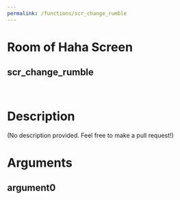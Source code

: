 ```yaml
---
permalink: /functions/scr_change_rumble
---
```

# Room of Haha Screen  
## scr_change_rumble  
&nbsp;  
# Description  
(No description provided. Feel free to make a pull request!) 
&nbsp;  
# Arguments
## argument0

&nbsp;  


